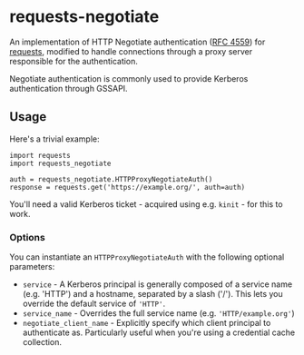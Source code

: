 # requests-negotiate

An implementation of HTTP Negotiate authentication ([RFC 4559](http://tools.ietf.org/html/rfc4559)) for [requests](http://docs.python-requests.org/en/latest/), modified to handle connections through a proxy server responsible for the authentication.

Negotiate authentication is commonly used to provide Kerberos authentication through GSSAPI.

## Usage

Here's a trivial example:

    import requests
    import requests_negotiate

    auth = requests_negotiate.HTTPProxyNegotiateAuth()
    response = requests.get('https://example.org/', auth=auth)

You'll need a valid Kerberos ticket - acquired using e.g. `kinit` - for this to work.

### Options

You can instantiate an ``HTTPProxyNegotiateAuth`` with the following optional parameters:

* ``service`` - A Kerberos principal is generally composed of a service name (e.g. 'HTTP') and a hostname, separated by a slash ('/'). This lets you override the default service of ``'HTTP'``.
* ``service_name`` - Overrides the full service name (e.g. ``'HTTP/example.org'``)
* ``negotiate_client_name`` - Explicitly specify which client principal to authenticate as. Particularly useful when you're using a credential cache collection.

